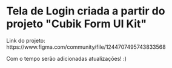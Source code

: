 <h1>Tela de Login criada a partir do projeto "Cubik Form UI Kit"</h1>
<p>Link do projeto: https://www.figma.com/community/file/1244707495743833568 </p>
<p>Com o tempo serão adicionadas atualizações! :) </p>
